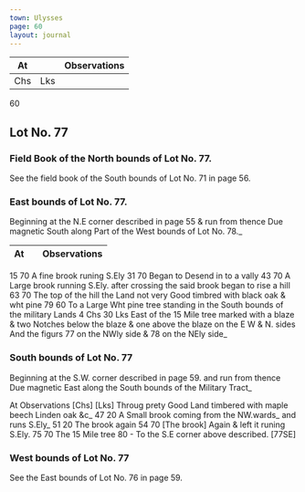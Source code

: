 ```yaml
---
town: Ulysses
page: 60
layout: journal
---
```


| At |    | Observations |
| -- | -- | ------------ |
| Chs | Lks | |

60

## Lot No. 77

### Field Book of the North bounds of Lot No. 77.

See the field book of the South bounds of Lot No. 71 in page 56.

### East bounds of Lot No. 77.

Beginning at the N.E corner described in page 55 & run from thence Due 
magnetic South along Part of the West bounds of Lot No. 78._

| At |    | Observations |
| -- | -- | ------------ |
15  70  A fine brook runing S.Ely
31  70  Began to Desend in to a vally
43  70  A Large brook running S.Ely. after crossing the said brook began to rise a hill
63  70  The top of the hill the Land not very Good timbred with black oak & wht pine
79  60  To a Large Wht pine tree standing in the South bounds of the military Lands 4
Chs 30 Lks East of the 15 Mile tree marked with a blaze & two Notches below
the blaze & one above the blaze on the E W & N. sides And the figurs 77 on the NWly side & 78 on the NEly side_

### South bounds of Lot No. 77

Beginning at the S.W. corner described in page 59. and run from thence \
Due magnetic East along the South bounds of the Military Tract_

At      Observations
[Chs]  [Lks]
Throug prety Good Land timbered with maple beech Linden oak &c_
47  20  A Small brook coming from the NW.wards_ and runs S.Ely_
51  20  The brook again
54  70  [The brook] Again & left it runing S.Ely.
75  70  The 15 Mile tree
80  -  To the S.E corner above described. [77SE]

### West bounds of Lot No. 77

See the East bounds of Lot No. 76 in page 59.
